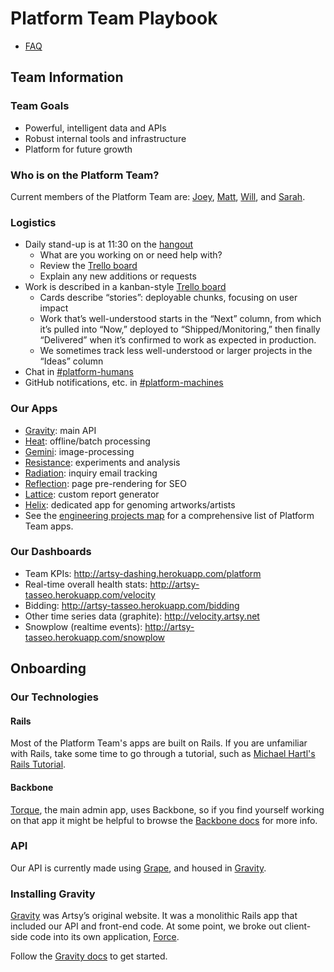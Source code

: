# Platform Team Playbook

* [FAQ](platform_faq.md)

## Team Information

### Team Goals

* Powerful, intelligent data and APIs
* Robust internal tools and infrastructure
* Platform for future growth

### Who is on the Platform Team?

Current members of the Platform Team are: [Joey](https://github.com/joeyaghion), [Matt](https://github.com/mzikherman), [Will](https://github.com/wrgoldstein), and [Sarah](https://github.com/sweir27).

### Logistics

* Daily stand-up is at 11:30 on the [hangout](https://www.artsy.net/platformstandup)
    * What are you working on or need help with?
    * Review the [Trello board](https://trello.com/b/2lTTggr8/platform-engineering)
    * Explain any new additions or requests
* Work is described in a kanban-style [Trello board](https://trello.com/b/2lTTggr8/platform-engineering)
    * Cards describe “stories”: deployable chunks, focusing on user impact
    * Work that’s well-understood starts in the “Next” column, from which it’s pulled into “Now,” deployed to “Shipped/Monitoring,” then finally “Delivered” when it’s confirmed to work as expected in production.
    * We sometimes track less well-understood or larger projects in the “Ideas” column
* Chat in [#platform-humans](https://artsy.slack.com/messages/platform-humans/)
* GitHub notifications, etc. in [#platform-machines](https://artsy.slack.com/messages/platform-machines/)

### Our Apps

* [Gravity](https://github.com/artsy/gravity): main API
* [Heat](https://github.com/artsy/heat): offline/batch processing
* [Gemini](https://github.com/artsy/gemini): image-processing
* [Resistance](https://github.com/artsy/resistance): experiments and analysis
* [Radiation](https://github.com/artsy/radiation): inquiry email tracking
* [Reflection](https://github.com/artsy/reflection): page pre-rendering for SEO
* [Lattice](https://github.com/artsy/lattice): custom report generator
* [Helix](https://github.com/artsy/helix): dedicated app for genoming artworks/artists
* See the [engineering projects map](https://trello.com/b/VLlTIM7l/artsy-engineering-projects-map) for a comprehensive list of Platform Team apps.

### Our Dashboards

* Team KPIs: http://artsy-dashing.herokuapp.com/platform
* Real-time overall health stats: http://artsy-tasseo.herokuapp.com/velocity
* Bidding: http://artsy-tasseo.herokuapp.com/bidding
* Other time series data (graphite): http://velocity.artsy.net
* Snowplow (realtime events): http://artsy-tasseo.herokuapp.com/snowplow

## Onboarding

### Our Technologies

#### Rails

Most of the Platform Team's apps are built on Rails. If you are unfamiliar with Rails, take some time to go through a tutorial, such as [Michael Hartl's Rails Tutorial](https://www.railstutorial.org/book).

#### Backbone

[Torque](https://github.com/artsy/torque), the main admin app, uses Backbone, so if you find yourself working on that app it might be helpful to browse the [Backbone docs](http://backbonejs.org/) for more info.

### API

Our API is currently made using [Grape](https://github.com/intridea/grape), and housed in [Gravity](https://github.com/artsy/gravity).

### Installing Gravity

[Gravity](https://github.com/artsy/gravity) was Artsy’s original website. It was a monolithic Rails app that included our API and front-end code. At some point, we broke out client-side code into its own application, [Force](https://github.com/artsy/force).

Follow the [Gravity docs](https://github.com/artsy/gravity/blob/master/doc/GettingStarted.md) to get started.
